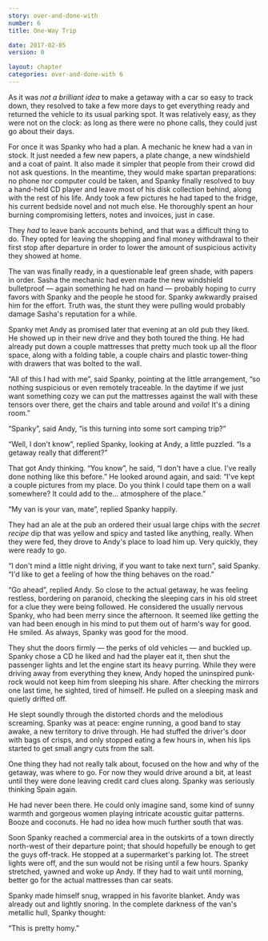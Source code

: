 ```yaml
---
story: over-and-done-with
number: 6
title: One-Way Trip

date: 2017-02-05
version: 0

layout: chapter
categories: over-and-done-with 6
---
```

As it was *not a brilliant idea* to make a getaway with a car so easy to track down, they resolved to take a few more days to get everything ready and returned the vehicle to its usual parking spot. It was relatively easy, as they were not on the clock: as long as there were no phone calls, they could just go about their days.

For once it was Spanky who had a plan. A mechanic he knew had a van in stock. It just needed a few new papers, a plate change, a new windshield and a coat of paint. It also made it simpler that people from their crowd did not ask questions. In the meantime, they would make spartan preparations: no phone nor computer could be taken, and Spanky finally resolved to buy a hand-held CD player and leave most of his disk collection behind, along with the rest of his life. Andy took a few pictures he had taped to the fridge, his current bedside novel and not much else. He thoroughly spent an hour burning compromising letters, notes and invoices, just in case.

They *had* to leave bank accounts behind, and that was a difficult thing to do. They opted for leaving the shopping and final money withdrawal to their first stop after departure in order to lower the amount of suspicious activity they showed at home.

The van was finally ready, in a questionable leaf green shade, with papers in order. Sasha the mechanic had even made the new windshield bulletproof — again something he had on hand — probably hoping to curry favors with Spanky and the people he stood for. Spanky awkwardly praised him for the effort. Truth was, the stunt they were pulling would probably damage Sasha's reputation for a while.

Spanky met Andy as promised later that evening at an old pub they liked. He showed up in their new drive and they both toured the thing. He had already put down a couple mattresses that pretty much took up all the floor space, along with a folding table, a couple chairs and plastic tower-thing with drawers that was bolted to the wall.

“All of this I had with me”, said Spanky, pointing at the little arrangement, “so nothing suspicious or even remotely traceable. In the daytime if we just want something cozy we can put the mattresses against the wall with these tensors over there, get the chairs and table around and *voila*! It's a dining room.”

“Spanky”, said Andy, “is this turning into some sort camping trip?”

“Well, I don't know”, replied Spanky, looking at Andy, a little puzzled. “Is a getaway really that different?”

That got Andy thinking. “You know”, he said, “I don't have a clue. I've really done nothing like this before.” He looked around again, and said: “I've kept a couple pictures from my place. Do you think I could tape them on a wall somewhere? It could add to the… atmosphere of the place.”

“My van is your van, mate”, replied Spanky happily.

They had an ale at the pub an ordered their usual large chips with the *secret recipe* dip that was yellow and spicy and tasted like anything, really. When they were fed, they drove to Andy's place to load him up. Very quickly, they were ready to go.

“I don't mind a little night driving, if you want to take next turn”, said Spanky. “I'd like to get a feeling of how the thing behaves on the road.”

“Go ahead”, replied Andy. So close to the actual getaway, he was feeling restless, bordering on paranoid, checking the sleeping cars in his old street for a clue they were being followed. He considered the usually nervous Spanky, who had been merry since the afternoon. It seemed like getting the van had been enough in his mind to put them out of harm's way for good. He smiled. As always, Spanky was good for the mood.

They shut the doors firmly — the perks of old vehicles — and buckled up. Spanky chose a CD he liked and had the player eat it, then shut the passenger lights and let the engine start its heavy purring. While they were driving away from everything they knew, Andy hoped the uninspired punk-rock would not keep him from sleeping his share. After checking the mirrors one last time, he sighted, tired of himself. He pulled on a sleeping mask and quietly drifted off.

He slept soundly through the distorted chords and the melodious screaming. Spanky was at peace: engine running, a good band to stay awake, a new territory to drive through. He had stuffed the driver's door with bags of crisps, and only stopped eating a few hours in, when his lips started to get small angry cuts from the salt.

One thing they had not really talk about, focused on the how and why of the getaway, was where to go. For now they would drive around a bit, at least until they were done leaving credit card clues along. Spanky was seriously thinking Spain again.

He had never been there. He could only imagine sand, some kind of sunny warmth and gorgeous women playing intricate acoustic guitar patterns. Booze and coconuts. He had no idea how much further south that was.

Soon Spanky reached a commercial area in the outskirts of a town directly north-west of their departure point; that should hopefully be enough to get the guys off-track. He stopped at a supermarket's parking lot. The street lights were off, and the sun would not be rising until a few hours. Spanky stretched, yawned and woke up Andy. If they had to wait until morning, better go for the actual mattresses than car seats.

Spanky made himself snug, wrapped in his favorite blanket. Andy was already out and lightly snoring. In the complete darkness of the van's metallic hull, Spanky thought:

“This is pretty homy.”
